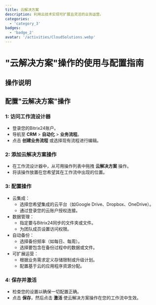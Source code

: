 ```yaml
---
title: 云解决方案
description: 利用云技术实现可扩展且灵活的业务运营。
categories: 
  - 'category_3'
badges: 
  - 'badge_2'
avatar: '/activities/CloudSolutions.webp'
---
```

# "云解决方案"操作的使用与配置指南

## 操作说明

## **配置"云解决方案"操作**

### 1: 访问工作流设计器
- 登录您的Bitrix24账户。
- 导航至 **CRM** > **自动化** > **业务流程**。
- 点击 **创建业务流程** 或选择现有流程进行编辑。

### 2: 添加云解决方案操作
- 在工作流设计器中，从可用操作列表中拖拽 **云解决方案** 操作。
- 将该操作放置在您希望其在工作流中出现的位置。

### 3: 配置操作
- 云集成：
  - 选择您希望集成的云平台（如Google Drive、Dropbox、OneDrive）。
  - 通过登录您的云账户授权连接。
- 数据管理：
  - 指定要与Bitrix24同步的文件夹或文件。
  - 为团队成员设置访问权限。
- 自动备份：
  - 选择备份频率（如每日、每周）。
  - 选择要包含在备份过程中的数据或文件。
- 可扩展运营：
  - 根据业务需求定义存储限制或升级计划。
  - 配置基于云的应用程序资源分配。

### 4: 保存并激活
- 检查您的设置以确保一切配置正确。
- 点击 **保存**，然后点击 **激活** 使云解决方案操作在您的工作流中生效。